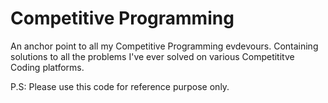 # Competitive Programming
An anchor point to all my Competitive Programming evdevours. 
Containing solutions to all the problems I've ever solved on various Competititve Coding platforms.

P.S: Please use this code for reference purpose only.

